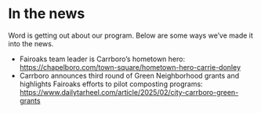 # In the news

Word is getting out about our program.  Below are some ways we’ve made it into the news.

- Fairoaks team leader is Carrboro’s hometown hero: https://chapelboro.com/town-square/hometown-hero-carrie-donley
- Carrboro announces third round of Green Neighborhood grants and highlights Fairoaks efforts to pilot composting programs: https://www.dailytarheel.com/article/2025/02/city-carrboro-green-grants